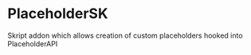 # PlaceholderSK

Skript addon which allows creation of custom placeholders hooked into PlaceholderAPI 
